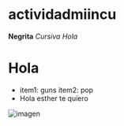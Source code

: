 # actividadmiincu
**Negrita**
*Cursiva*
_Hola_
<h1> Hola </h1>

* item1: guns item2: pop
* Hola esther te quiero
  
![imagen](https://github.com/user-attachments/assets/ca7d1e1d-64ac-4f32-9f67-f8aedb74b9b7)
